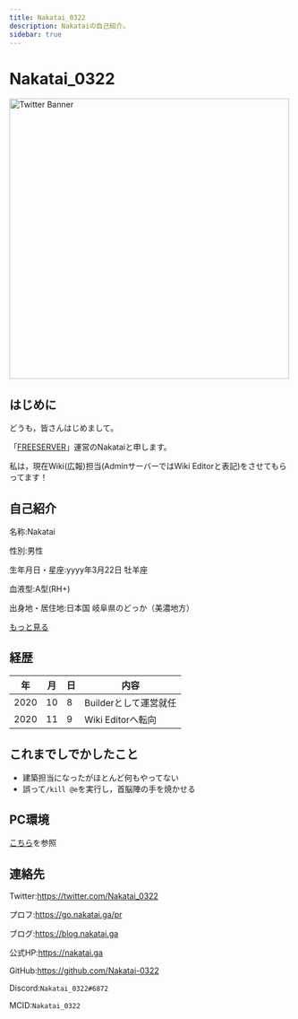 ```yaml
---
title: Nakatai_0322
description: Nakataiの自己紹介。
sidebar: true
---
```

# Nakatai_0322

<img src="https://pbs.twimg.com/profile_banners/1309410702885416960/1637638285/1500x500" alt="Twitter Banner" width="500">

## はじめに

どうも，皆さんはじめまして。

「[FREESERVER](https://www.freeserver.pro)」運営のNakataiと申します。

私は，現在Wiki(広報)担当(AdminサーバーではWiki Editorと表記)をさせてもらってます！

## 自己紹介

名称:Nakatai

性別:男性

生年月日・星座:yyyy年3月22日 牡羊座

血液型:A型(RH+)

出身地・居住地:日本国 岐阜県のどっか（美濃地方）

[もっと見る](https://vprof.me/@/Nakatai_0322)

## 経歴

| 年    | 月   | 日   | 内容             |
| ---- | --- | --- | -------------- |
| 2020 | 10  | 8   | Builderとして運営就任 |
| 2020 | 11  | 9   | Wiki Editorへ転向 |

## これまでしでかしたこと

- 建築担当になったがほとんど何もやってない
- 誤って`/kill @e`を実行し，首脳陣の手を焼かせる 

## PC環境

[こちら](https://www.geartics.com/Nakatai_0322)を参照

## 連絡先

Twitter:https://twitter.com/Nakatai_0322

プロフ:https://go.nakatai.ga/pr

ブログ:https://blog.nakatai.ga

公式HP:https://nakatai.ga

GitHub:https://github.com/Nakatai-0322

Discord:`Nakatai_0322#6872`

MCID:`Nakatai_0322`
